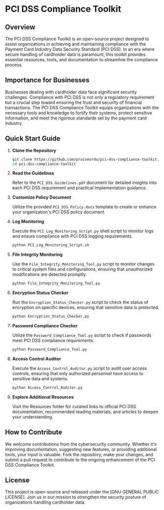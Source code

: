 # PCI DSS Compliance Toolkit

## Overview

The PCI DSS Compliance Toolkit is an open-source project designed to assist organizations in achieving and maintaining compliance with the Payment Card Industry Data Security Standard (PCI DSS). In an era where secure handling of cardholder data is paramount, this toolkit provides essential resources, tools, and documentation to streamline the compliance process.

## Importance for Businesses

Businesses dealing with cardholder data face significant security challenges. Compliance with PCI DSS is not only a regulatory requirement but a crucial step toward ensuring the trust and security of financial transactions. The PCI DSS Compliance Toolkit equips organizations with the necessary tools and knowledge to fortify their systems, protect sensitive information, and meet the rigorous standards set by the payment card industry.

## Quick Start Guide

1. **Clone the Repository**

    ```bash
    git clone https://github.com/praiseordu/pci-dss-compliance-toolkit.git
    cd pci-dss-compliance-toolkit
    ```

2. **Read the Guidelines**

    Refer to the `PCI_DSS_Guidelines.pdf` document for detailed insights into each PCI DSS requirement and practical implementation guidance.

3. **Customize Policy Document**

    Utilize the provided `PCI_DSS_Policy.docx` template to create or enhance your organization's PCI DSS policy document.

4. **Log Monitoring**

    Execute the `PCI_Log_Monitoring_Script.py` shell script to monitor logs and ensure compliance with PCI DSS logging requirements.

    ```bash
    python PCI_Log_Monitoring_Script.sh
    ```

5. **File Integrity Monitoring**

    Use the `File_Integrity_Monitoring_Tool.py` script to monitor changes to critical system files and configurations, ensuring that unauthorized modifications are detected promptly.

    ```bash
    python File_Integrity_Monitoring_Tool.py
    ```

6. **Encryption Status Checker**

    Run the `Encryption_Status_Checker.py` script to check the status of encryption on specific devices, ensuring that sensitive data is protected.

    ```bash
    python Encryption_Status_Checker.py
    ```

7. **Password Compliance Checker**

    Utilize the `Password_Compliance_Tool.py` script to check if passwords meet PCI DSS compliance requirements.

    ```bash
    python Password_Compliance_Tool.py
    ```

8. **Access Control Auditor**

    Execute the `Access_Control_Auditor.py` script to audit user access controls, ensuring that only authorized personnel have access to sensitive data and systems.

    ```bash
    python Access_Control_Auditor.py
    ```

9. **Explore Additional Resources**

    Visit the Resources folder for curated links to official PCI DSS documentation, recommended reading materials, and articles to deepen your understanding.

## How to Contribute

We welcome contributions from the cybersecurity community. Whether it's improving documentation, suggesting new features, or providing additional tools, your input is valuable. Fork the repository, make your changes, and submit a pull request to contribute to the ongoing enhancement of the PCI DSS Compliance Toolkit.

## License

This project is open-source and released under the [GNU GENERAL PUBLIC LICENSE]. Join us in our mission to strengthen the security posture of organizations handling cardholder data.
